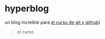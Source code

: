 # hyperblog
un blog increible para [ el curso de git y github](https://plati.com/cursos/git-github/ "curso de git y github"))
> el curso 